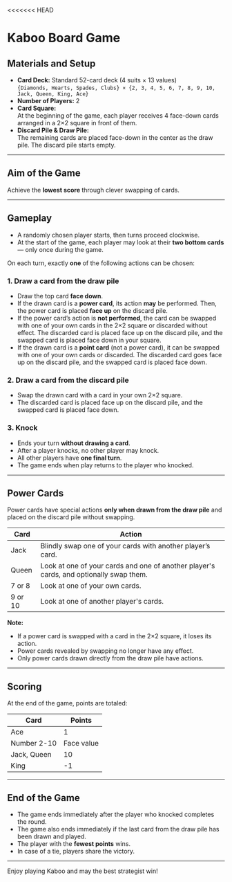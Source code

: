 <<<<<<< HEAD
# Kaboo Board Game

## Materials and Setup

- **Card Deck:** Standard 52-card deck (4 suits × 13 values)  
  `{Diamonds, Hearts, Spades, Clubs} × {2, 3, 4, 5, 6, 7, 8, 9, 10, Jack, Queen, King, Ace}`
- **Number of Players:** 2
- **Card Square:**  
  At the beginning of the game, each player receives 4 face-down cards arranged in a 2×2 square in front of them.
- **Discard Pile & Draw Pile:**  
  The remaining cards are placed face-down in the center as the draw pile. The discard pile starts empty.

---

## Aim of the Game

Achieve the **lowest score** through clever swapping of cards.

---

## Gameplay

- A randomly chosen player starts, then turns proceed clockwise.
- At the start of the game, each player may look at their **two bottom cards** — only once during the game.

On each turn, exactly **one** of the following actions can be chosen:

### 1. Draw a card from the draw pile

- Draw the top card **face down**.
- If the drawn card is a **power card**, its action **may** be performed. Then, the power card is placed **face up** on the discard pile.
- If the power card’s action is **not performed**, the card can be swapped with one of your own cards in the 2×2 square or discarded without effect. The discarded card is placed face up on the discard pile, and the swapped card is placed face down in your square.
- If the drawn card is a **point card** (not a power card), it can be swapped with one of your own cards or discarded. The discarded card goes face up on the discard pile, and the swapped card is placed face down.

### 2. Draw a card from the discard pile

- Swap the drawn card with a card in your own 2×2 square.
- The discarded card is placed face up on the discard pile, and the swapped card is placed face down.

### 3. Knock

- Ends your turn **without drawing a card**.
- After a player knocks, no other player may knock.
- All other players have **one final turn**.
- The game ends when play returns to the player who knocked.

---

## Power Cards

Power cards have special actions **only when drawn from the draw pile** and placed on the discard pile without swapping.

| Card      | Action                                                                                      |
|-----------|---------------------------------------------------------------------------------------------|
| Jack      | Blindly swap one of your cards with another player’s card.                                 |
| Queen     | Look at one of your cards and one of another player's cards, and optionally swap them.     |
| 7 or 8    | Look at one of your own cards.                                                             |
| 9 or 10   | Look at one of another player's cards.                                                     |

**Note:**  
- If a power card is swapped with a card in the 2×2 square, it loses its action.  
- Power cards revealed by swapping no longer have any effect.  
- Only power cards drawn directly from the draw pile have actions.

---

## Scoring

At the end of the game, points are totaled:

| Card       | Points    |
|------------|-----------|
| Ace        | 1         |
| Number 2-10| Face value|
| Jack, Queen| 10        |
| King       | -1        |

---

## End of the Game

- The game ends immediately after the player who knocked completes the round.
- The game also ends immediately if the last card from the draw pile has been drawn and played.
- The player with the **fewest points** wins.
- In case of a tie, players share the victory.

---

Enjoy playing Kaboo and may the best strategist win!


